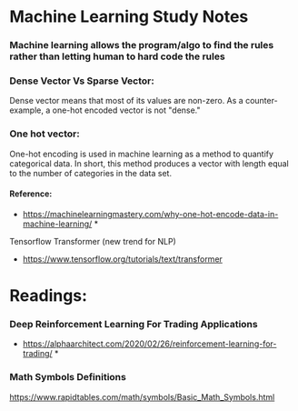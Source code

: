 # Machine Learning Study Notes

### Machine learning allows the program/algo to find the rules rather than letting human to hard code the rules

### Dense Vector Vs Sparse Vector:
Dense vector means that most of its values are non-zero. As a counter-example, a one-hot encoded vector is not "dense."

### One hot vector:
One-hot encoding is used in machine learning as a method to quantify categorical data. In short, this method produces a vector with length equal to the number of categories in the data set.

#### Reference:
* https://machinelearningmastery.com/why-one-hot-encode-data-in-machine-learning/ *

Tensorflow Transformer (new trend for NLP)
* https://www.tensorflow.org/tutorials/text/transformer

# Readings: 

### Deep Reinforcement Learning For Trading Applications

* https://alphaarchitect.com/2020/02/26/reinforcement-learning-for-trading/ * 

### Math Symbols Definitions

https://www.rapidtables.com/math/symbols/Basic_Math_Symbols.html
